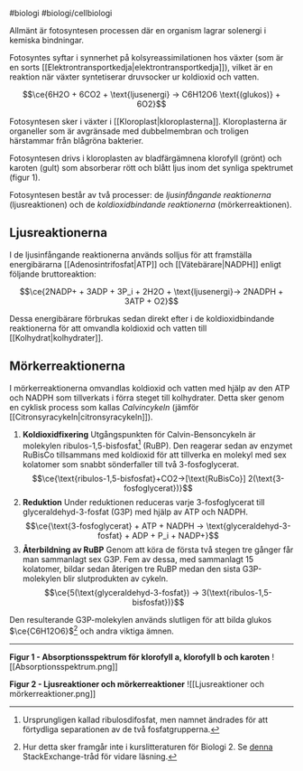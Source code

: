 #biologi #biologi/cellbiologi

Allmänt är fotosyntesen processen där en organism lagrar solenergi i kemiska bindningar.

Fotosyntes syftar i synnerhet på kolsyreassimilationen hos växter (som är en sorts [[Elektrontransportkedja|elektrontransportkedja]]), vilket är en reaktion när växter syntetiserar druvsocker ur koldioxid och vatten.

$$\ce{6H2O + 6CO2 + \text{ljusenergi} -> C6H12O6 \text{(glukos)} + 6O2}$$


Fotosyntesen sker i växter i [[Kloroplast|kloroplasterna]]. Kloroplasterna är organeller som är avgränsade med dubbelmembran och troligen härstammar från blågröna bakterier.

Fotosyntesen drivs i kloroplasten av bladfärgämnena klorofyll (grönt) och karoten (gult) som absorberar rött och blått ljus inom det synliga spektrumet (figur 1).

Fotosyntesen består av två processer: de *ljusinfångande reaktionerna* (ljusreaktionen) och de *koldioxidbindande reaktionerna* (mörkerreaktionen).

## Ljusreaktionerna
I de ljusinfångande reaktionerna används solljus för att framställa energibärarna [[Adenosintrifosfat|ATP]] och [[Vätebärare|NADPH]] enligt följande bruttoreaktion:

$$\ce{2NADP+ + 3ADP + 3P_i + 2H2O + \text{ljusenergi}-> 2NADPH + 3ATP + O2}$$

Dessa energibärare förbrukas sedan direkt efter i de koldioxidbindande reaktionerna för att omvandla koldioxid och vatten till [[Kolhydrat|kolhydrater]].

## Mörkerreaktionerna
I mörkerreaktionerna omvandlas koldioxid och vatten med hjälp av den ATP och NADPH som tillverkats i förra steget till kolhydrater. Detta sker genom en cyklisk process som kallas *Calvincykeln* (jämför [[Citronsyracykeln|citronsyracykeln]]).

1. **Koldioxidfixering**
	Utgångspunkten för Calvin-Bensoncykeln är molekylen ribulos-1,5-bisfosfat[^1] (RuBP). Den reagerar sedan av enzymet RuBisCo tillsammans med koldioxid för att tillverka en molekyl med sex kolatomer som snabbt sönderfaller till två 3-fosfoglycerat.
	$$\ce{\text{ribulos-1,5-bisfosfat}+CO2->[\text{RuBisCo}] 2(\text{3-fosfoglycerat})}$$
2. **Reduktion**
	Under reduktionen reduceras varje 3-fosfoglycerat till glyceraldehyd-3-fosfat (G3P) med hjälp av ATP och NADPH.
	$$\ce{\text{3-fosfoglycerat} + ATP + NADPH -> \text{glyceraldehyd-3-fosfat} + ADP + P_i + NADP+}$$
3. **Återbildning av RuBP**
	Genom att köra de första två stegen tre gånger får man sammanlagt sex G3P. Fem av dessa, med sammanlagt 15 kolatomer, bildar sedan återigen tre RuBP medan den sista G3P-molekylen blir slutprodukten av cykeln.
	$$\ce{5(\text{glyceraldehyd-3-fosfat}) -> 3(\text{ribulos-1,5-bisfosfat})}$$

Den resulterande G3P-molekylen används slutligen för att bilda glukos $\ce{C6H12O6}$[^2] och andra viktiga ämnen.

[^1]: Ursprungligen kallad ribulosdifosfat, men namnet ändrades för att förtydliga separationen av de två fosfatgrupperna.
[^2]: Hur detta sker framgår inte i kurslitteraturen för Biologi 2. Se [denna](https://biology.stackexchange.com/a/67232) StackExchange-tråd för vidare läsning.

---

**Figur 1 - Absorptionsspektrum för klorofyll a, klorofyll b och karoten**
![[Absorptionsspektrum.png]]

**Figur 2 - Ljusreaktioner och mörkerreaktioner**
![[Ljusreaktioner och mörkerreaktioner.png]]